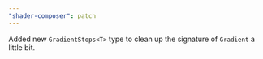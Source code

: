 ```yaml
---
"shader-composer": patch
---
```


Added new `GradientStops<T>` type to clean up the signature of `Gradient` a little bit.
